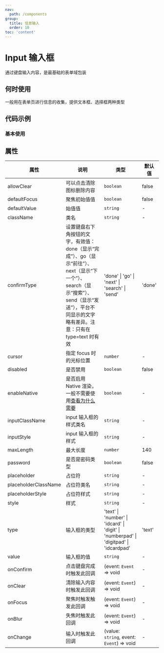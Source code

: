 ```yaml
---
nav:
  path: /components
group:
  title: 信息输入
  order: 10
toc: 'content'
---
```


# Input 输入框
通过键盘输入内容，是最基础的表单域包装
## 何时使用
一般用在表单页进行信息的收集，提供文本框、选择框两种类型


## 代码示例
### 基本使用
<code src='../../demo/pages/Input'></code>


## 属性
| 属性 | 说明 | 类型 | 默认值 |
| -----|-----|-----|-----|
| allowClear | 可以点击清除图标删除内容 | `boolean` | false |  
| defaultFocus | 聚焦初始值值 | `boolean` | false | 
| defaultValue | 始值值 | `string` | - | 
| className | 类名| `string` | - |
| confirmType | 设置键盘右下角按钮的文字，有效值：done（显示“完成”）、go（显示“前往”）、next（显示“下一个”）、search（显示“搜索”）、send（显示“发送”），平台不同显示的文字略有差异。注意：只有在 type=text 时有效 | 'done' &verbar; 'go' &verbar; 'next' &verbar; 'search' &verbar; 'send' | 'done' | 
| cursor | 指定 focus 时的光标位置 | `number` | - | 
| disabled | 是否禁用 | `boolean` | false | 
| enableNative | 是否启用 Native 渲染，一般不需要使用[查看为什么需要](https://opendocs.alipay.com/mini/component/input#%E5%A6%82%E4%BD%95%E8%A7%A3%E5%86%B3%20input%20%E8%BE%93%E5%85%A5%E6%A1%86%E5%9C%A8%20iOS%20%E5%AE%A2%E6%88%B7%E7%AB%AF%E7%9A%84%E5%85%89%E6%A0%87%E6%BC%82%E7%A7%BB%E9%97%AE%E9%A2%98%EF%BC%9F) | `boolean` | - |
| inputClassName | input 输入框的样式类名 | `string` | - | 
| inputStyle | input 输入框的样式 | `string` | - | 
| maxLength | 最大长度 | `number` | 140 | 
| password | 是否是密码类型 | `boolean` | false |  |
| placeholder | 占位符 | `string` | - |
| placeholderClassName | 占位符类名 | `string` | - |
| placeholderStyle | 占位符样式 | `string` | - |
| style | 样式| `string` | - |
| type | 输入框的类型 | 'text' &verbar; 'number' &verbar; 'idcard' &verbar; 'digit' &verbar; 'numberpad' &verbar; 'digitpad' &verbar; 'idcardpad' | 'text'|
| value | 输入框的值 | `string` | - | 
| onConfirm | 	点击键盘完成时触发此回调 | (event: `Event` => void | - |
| onClear | 清除输入内容时触发此回调 | (event: `Event`) => void | - |
| onFocus | 聚焦时触发触发此回调 | (event: `Event`) => void | - |
| onBlur | 失焦时触发此回调 | (event: `Event`) => void | - |
| onChange | 输入时触发此回调 | (value: `string`, event: `Event`) => void | - |




